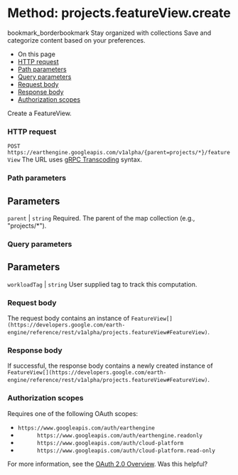  
#  Method: projects.featureView.create 
bookmark_borderbookmark Stay organized with collections  Save and categorize content based on your preferences.
  * On this page
  * [HTTP request](https://developers.google.com/earth-engine/reference/rest/v1alpha/projects.featureView/create#http-request)
  * [Path parameters](https://developers.google.com/earth-engine/reference/rest/v1alpha/projects.featureView/create#path-parameters)
  * [Query parameters](https://developers.google.com/earth-engine/reference/rest/v1alpha/projects.featureView/create#query-parameters)
  * [Request body](https://developers.google.com/earth-engine/reference/rest/v1alpha/projects.featureView/create#request-body)
  * [Response body](https://developers.google.com/earth-engine/reference/rest/v1alpha/projects.featureView/create#response-body)
  * [Authorization scopes](https://developers.google.com/earth-engine/reference/rest/v1alpha/projects.featureView/create#authorization-scopes)


Create a FeatureView.
### HTTP request
`POST https://earthengine.googleapis.com/v1alpha/{parent=projects/*}/featureView`
The URL uses [gRPC Transcoding](https://google.aip.dev/127) syntax.
### Path parameters
Parameters  
---  
`parent` |  `string` Required. The parent of the map collection (e.g., "projects/*").  
### Query parameters
Parameters  
---  
`workloadTag` |  `string` User supplied tag to track this computation.  
### Request body
The request body contains an instance of `FeatureView[](https://developers.google.com/earth-engine/reference/rest/v1alpha/projects.featureView#FeatureView)`.
### Response body
If successful, the response body contains a newly created instance of `FeatureView[](https://developers.google.com/earth-engine/reference/rest/v1alpha/projects.featureView#FeatureView)`.
### Authorization scopes
Requires one of the following OAuth scopes:
  * `https://www.googleapis.com/auth/earthengine`
  * `      https://www.googleapis.com/auth/earthengine.readonly`
  * `      https://www.googleapis.com/auth/cloud-platform`
  * `      https://www.googleapis.com/auth/cloud-platform.read-only`


For more information, see the [OAuth 2.0 Overview](https://developers.google.com/identity/protocols/OAuth2).
Was this helpful?
